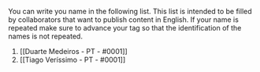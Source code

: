You can write you name in the following list.
This list is intended to be filled by collaborators that want to publish content in English.
If your name is repeated make sure to advance your tag so that the identification of the names is not repeated.

1. [[Duarte Medeiros - PT - #0001]]
2. [[Tiago Veríssimo - PT - #0001]]